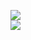 [![](https://img.shields.io/badge/Made%20With-Github%20Spray-lightgrey.svg?style=for-the-badge&logo=github)](https://github.com/Annihil/github-spray#3446)  
[![](https://i.imgur.com/2DrTn0Z.gif)](https://github.com/Annihil/github-spray)